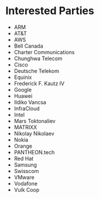 # Interested Parties

- ARM
- AT&T
- AWS
- Bell Canada
- Charter Communications
- Chunghwa Telecom
- Cisco
- Deutsche Telekom
- Equinix
- Frederick F. Kautz IV
- Google
- Huawei
- Ildiko Vancsa
- InfraCloud
- Intel
- Mars Toktonaliev
- MATRIXX
- Nikolay Nikolaev
- Nokia
- Orange
- PANTHEON.tech
- Red Hat
- Samsung
- Swisscom
- VMware
- Vodafone
- Vulk Coop
